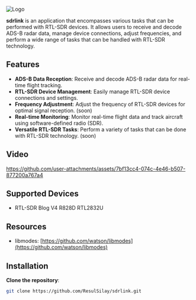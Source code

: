 ![Logo](https://github.com/user-attachments/assets/079a48a3-60b0-4bf7-b7e6-fa440d6ac93d)

**sdrlink** is an application that encompasses various tasks that can be performed with RTL-SDR devices. It allows users to receive and decode ADS-B radar data, manage device connections, adjust frequencies, and perform a wide range of tasks that can be handled with RTL-SDR technology.

## Features
- **ADS-B Data Reception**: Receive and decode ADS-B radar data for real-time flight tracking.
- **RTL-SDR Device Management**: Easily manage RTL-SDR device connections and settings.
- **Frequency Adjustment**: Adjust the frequency of RTL-SDR devices for optimal signal reception. (soon)
- **Real-time Monitoring**: Monitor real-time flight data and track aircraft using software-defined radio (SDR).
- **Versatile RTL-SDR Tasks**: Perform a variety of tasks that can be done with RTL-SDR technology. (soon)

## Video
https://github.com/user-attachments/assets/7bf13cc4-074c-4e46-b507-877200a767a4

## Supported Devices
- RTL-SDR Blog V4 R828D RTL2832U

## Resources
- libmodes: [https://github.com/watson/libmodes](https://github.com/watson/libmodes)

## Installation

**Clone the repository**:
   ```bash
   git clone https://github.com/ResulSilay/sdrlink.git
